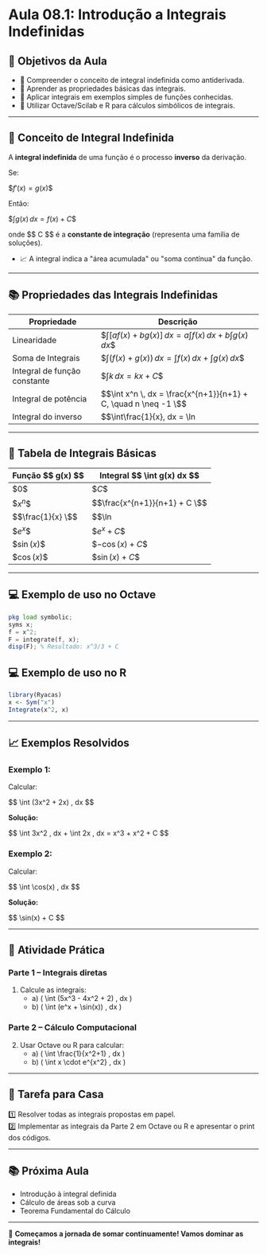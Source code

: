 # Aula 08.1: Introdução a Integrais Indefinidas

## 🎯 Objetivos da Aula

- 📌 Compreender o conceito de integral indefinida como antiderivada.
- 📌 Aprender as propriedades básicas das integrais.
- 📌 Aplicar integrais em exemplos simples de funções conhecidas.
- 📌 Utilizar Octave/Scilab e R para cálculos simbólicos de integrais.

---

## 🧠 Conceito de Integral Indefinida

A **integral indefinida** de uma função é o processo **inverso** da derivação.

Se:

\$$f'(x) = g(x) \$$

Então:

\$$\int g(x) \, dx = f(x) + C \$$

onde \$$ C \$$ é a **constante de integração** (representa uma família de soluções).

- 📈 A integral indica a "área acumulada" ou "soma contínua" da função.

---

## 📚 Propriedades das Integrais Indefinidas

| Propriedade                  | Descrição |
|-------------------------------|-----------|
| Linearidade                  | \$$\int [af(x) + bg(x)] \, dx = a \int f(x) \, dx + b \int g(x) \, dx \$$ |
| Soma de Integrais             | \$$\int (f(x) + g(x)) \, dx = \int f(x) \, dx + \int g(x) \, dx \$$ |
| Integral de função constante  | \$$\int k \, dx = kx + C \$$ |
| Integral de potência          | \$$\int x^n \, dx = \frac{x^{n+1}}{n+1} + C, \quad n \neq -1 \$$ |
| Integral do inverso           | \$$\int\frac{1}{x}, dx = \ln|x| + C \$$ |

---

## 🧩 Tabela de Integrais Básicas

| Função \$$ g(x) \$$         | Integral \$$ \int g(x) dx \$$        |
|--------------------------|-------------------------------------|
| \$$0 \$$                  | \$$C \$$                           |
| \$$x^n \$$                | \$$\frac{x^{n+1}}{n+1} + C \$$       |
| \$$\frac{1}{x} \$$        | \$$\ln|x| + C \$$                   |
| \$$e^x \$$                | \$$e^x + C \$$                      |
| \$$\sin(x) \$$            | \$$-\cos(x) + C \$$                 |
| \$$\cos(x) \$$            | \$$\sin(x) + C \$$                  |

---

## 💻 Exemplo de uso no Octave

```octave
pkg load symbolic;
syms x;
f = x^2;
F = integrate(f, x);
disp(F); % Resultado: x^3/3 + C
```

## 💻 Exemplo de uso no R

```r
library(Ryacas)
x <- Sym("x")
Integrate(x^2, x)
```

---

## 📈 Exemplos Resolvidos

### Exemplo 1:
Calcular:

\$$ \int (3x^2 + 2x) \, dx \$$

**Solução:**

\$$ \int 3x^2 \, dx + \int 2x \, dx = x^3 + x^2 + C \$$

### Exemplo 2:
Calcular:

\$$ \int \cos(x) \, dx \$$

**Solução:**

\$$ \sin(x) + C \$$

---

## 🧠 Atividade Prática

### Parte 1 – Integrais diretas
1. Calcule as integrais:
   - a) \( \int (5x^3 - 4x^2 + 2) \, dx \)
   - b) \( \int (e^x + \sin(x)) \, dx \)

### Parte 2 – Cálculo Computacional
2. Usar Octave ou R para calcular:
   - a) \( \int \frac{1}{x^2+1} \, dx \)
   - b) \( \int x \cdot e^{x^2} \, dx \)

---

## 📌 Tarefa para Casa

1️⃣ Resolver todas as integrais propostas em papel.  
2️⃣ Implementar as integrais da Parte 2 em Octave ou R e apresentar o print dos códigos.

---

## 📚 Próxima Aula
- Introdução à integral definida
- Cálculo de áreas sob a curva
- Teorema Fundamental do Cálculo

---

🚀 **Começamos a jornada de somar continuamente! Vamos dominar as integrais!**

